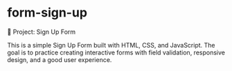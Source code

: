 # form-sign-up

📄 Project: Sign Up Form

This is a simple Sign Up Form built with HTML, CSS, and JavaScript. The goal is to practice creating interactive forms with field validation, responsive design, and a good user experience.
